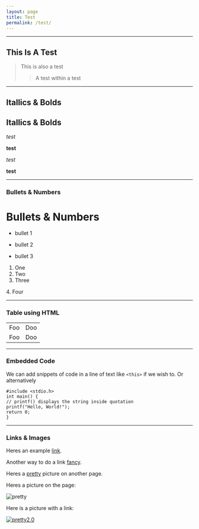 ```yaml
---
layout: page
title: Test
permalink: /test/
---
```


***
## This Is A Test

> This is also a test
> 
>> A test within a test
> 


***
## Itallics & Bolds

Itallics & Bolds
--------------------

*test*

**test**

_test_

__test__


***
### Bullets & Numbers

Bullets & Numbers
===================

* bullet 1
+ bullet 2
- bullet 3

1. One
2. Two
3. Three

4\. Four


***
### Table using HTML

<table>
    <tr>
        <td>Foo</td>
        <td>Doo</td>
    </tr>
    <tr>
        <td>Foo</td>
        <td>Doo</td>
    </tr>
</table>

***
### Embedded Code

We can add snippets of code in a line of text like `<this>` if we wish to.
Or alternatively

    #include <stdio.h>
    int main() {
    // printf() displays the string inside quotation
    printf("Hello, World!");
    return 0;
    } 

***
### Links & Images

Heres an example [link](https://daringfireball.net/projects/markdown "Markdown Help").

Another way to do a link [fancy].

Heres a [pretty] picture on another page.

Heres a picture on the page: 

![pretty]

Here is a picture with a link: 

[![pretty2.0](/assets/img/Windhover-Logo-Primary-Gradient.png "Airliner Wiki")](https://hangar.windhoverlabs.com/wiki/)


[pretty]: /assets/img/box_logo.png "Windhover Labs Logo"
[fancy]: https://www.fprintf.net/vimCheatSheet.html "Vim Help"



